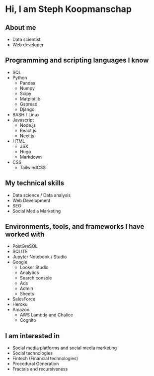 # Hi, I am Steph Koopmanschap

## About me

- Data scientist
- Web developer

## Programming and scripting languages I know

- SQL
- Python
  - Pandas
  - Numpy
  - Scipy
  - Matplotlib
  - Gspread
  - Django
- BASH / Linux
- Javascript
  - Node.js
  - React.js
  - Next.js
- HTML
  - JSX
  - Hugo
  - Markdown
- CSS
  - TailwindCSS

## My technical skills

- Data science / Data analysis
- Web Development
- SEO
- Social Media Marketing

## Environments, tools, and frameworks I have worked with

- PostGreSQL
- SQLITE
- Jupyter Notebook / Studio
- Google
  - Looker Studio
  - Analytics
  - Search console
  - Ads
  - Admin
  - Sheets
- SalesForce
- Heroku
- Amazon
  - AWS Lambda and Chalice
  - Cognito

## I am interested in

- Social media platforms and social media marketing
- Social technologies
- Fintech (Financial technologies)
- Procedural Generation
- Fractals and recursiveness
